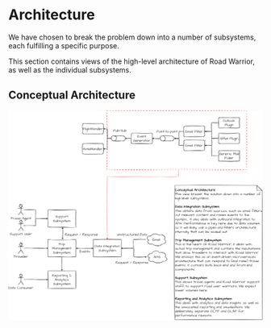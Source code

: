 # Architecture

We have chosen to break the problem down into a number of subsystems, each fulfilling a specific purpose.

This section contains views of the high-level architecture of Road Warrior, as well as the individual subsystems.

## Conceptual Architecture

![Conceptual Architecture](<diagrams/Kata Architecture.drawio.png> "Conceptual Architecture")